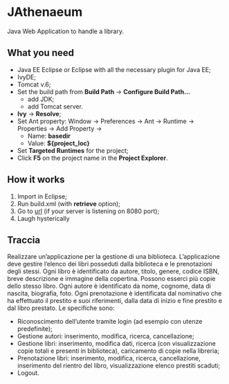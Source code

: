 JAthenaeum
==========

Java Web Application to handle a library.


What you need
-------------

* Java EE Eclipse or Eclipse with all the necessary plugin for Java EE;
* IvyDE;
* Tomcat v.6;
* Set the build path from **Build Path** -> **Configure Build Path...**
   * add JDK;
   * add Tomcat server.
* **Ivy** -> **Resolve**;
* Set Ant property: Window -> Preferences -> Ant -> Runtime -> Properties -> Add Property ->
  * Name: **basedir**
  * Value: **${project_loc}**
* Set **Targeted Runtimes** for the project;
* Click **F5** on the project name in the **Project Explorer**.


How it works
------------

1. Import in Eclipse;
2. Run build.xml (with **retrieve** option);
3. Go to [url](http://localhost:8080/JAthenaeum/index.do) (if your server is listening on 8080 port);
4. Laugh hysterically



Traccia
-------
Realizzare un’applicazione per la gestione di una biblioteca. L’applicazione deve gestire l’elenco dei libri posseduti dalla biblioteca e le prenotazioni degli stessi. Ogni libro è identificato da autore, titolo, genere, codice ISBN, breve descrizione e immagine della copertina. Possono esserci più copie dello stesso libro. Ogni autore è identificato da nome, cognome, data di nascita, biografia, foto. Ogni prenotazione è identificata dal nominativo che ha effettuato il prestito e suoi riferimenti, dalla data di inizio e fine prestito e dal libro prestato. Le specifiche sono:
  * Riconoscimento dell’utente tramite login (ad esempio con utenze predefinite);
  * Gestione autori: inserimento, modifica, ricerca, cancellazione;
  * Gestione libri: inserimento, modifica dati, ricerca (con visualizzazione copie totali e presenti in biblioteca), caricamento di copie nella libreria;
  * Prenotazione libri: inserimento, modifica, ricerca, cancellazione, inserimento del rientro del libro, visualizzazione elenco prestiti scaduti;
  * Logout.
